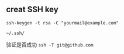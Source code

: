 ## creat SSH key
`
ssh-keygen -t rsa -C "yourmail@example.com"
`

`
~/.ssh/
`

验证是否成功
`
ssh -T git@github.com
`

